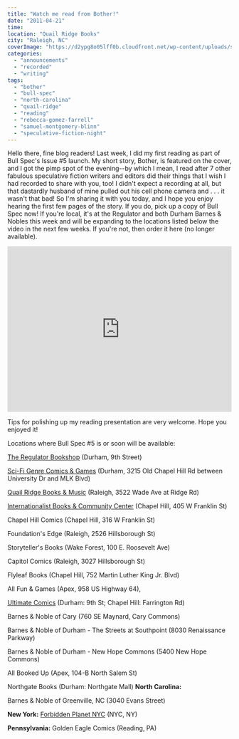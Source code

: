 ```yaml
---
title: "Watch me read from Bother!"
date: "2011-04-21"
time: 
location: "Quail Ridge Books"
city: "Raleigh, NC"
coverImage: "https://d2ypg8o05lff0b.cloudfront.net/wp-content/uploads/sites/3/2011/04/bullspec-05-page001.jpg"
categories: 
  - "announcements"
  - "recorded"
  - "writing"
tags: 
  - "bother"
  - "bull-spec"
  - "north-carolina"
  - "quail-ridge"
  - "reading"
  - "rebecca-gomez-farrell"
  - "samuel-montgomery-blinn"
  - "speculative-fiction-night"
---
```


Hello there, fine blog readers! Last week, I did my first reading as part of Bull Spec's Issue #5 launch. My short story, Bother, is featured on the cover, and I got the pimp spot of the evening--by which I mean, I read after 7 other fabulous speculative fiction writers and editors did their things that I wish I had recorded to share with you, too! I didn't expect a recording at all, but that dastardly husband of mine pulled out his cell phone camera and . . . it wasn't that bad! So I'm sharing it with you today, and I hope you enjoy hearing the first few pages of the story. If you do, pick up a copy of Bull Spec now! If you're local, it's at the Regulator and both Durham Barnes & Nobles this week and will be expanding to the locations listed below the video in the next few weeks. If you're not, then order it here (no longer available). 

<div style="padding:73.75% 0 0 0;position:relative;"><iframe src="https://player.vimeo.com/video/22656890?badge=0&amp;autopause=0&amp;player_id=0&amp;app_id=58479" frameborder="0" allow="autoplay; fullscreen; picture-in-picture; clipboard-write; encrypted-media" style="position:absolute;top:0;left:0;width:100%;height:100%;" title="Becca Gomez Farrell at Quail Ridge Bookstore"></iframe></div><script src="https://player.vimeo.com/api/player.js"></script>


Tips for polishing up my reading presentation are very welcome. Hope you enjoyed it!

Locations where Bull Spec #5 is or soon will be available:

[The Regulator Bookshop](http://www.regulatorbookshop.com/) (Durham, 9th Street)

[Sci-Fi Genre Comics & Games](http://www.scifigenre.com/store/) (Durham, 3215 Old Chapel Hill Rd between University Dr and MLK Blvd)

[Quail Ridge Books & Music](http://www.quailridgebooks.com/) (Raleigh, 3522 Wade Ave at Ridge Rd)

[Internationalist Books & Community Center](http://www.internationalistbooks.org/) (Chapel Hill, 405 W Franklin St) 

Chapel Hill Comics (Chapel Hill, 316 W Franklin St)

Foundation's Edge (Raleigh, 2526 Hillsborough St)

Storyteller's Books (Wake Forest, 100 E. Roosevelt Ave)

Capitol Comics (Raleigh, 3027 Hillsborough St)

Flyleaf Books (Chapel Hill, 752 Martin Luther King Jr. Blvd)

All Fun & Games (Apex, 958 US Highway 64), 

[Ultimate Comics](http://www.ultimatecomicsonline.com/) (Durham: 9th St; Chapel Hill: Farrington Rd) 

Barnes & Noble of Cary (760 SE Maynard, Cary Commons)

Barnes & Noble of Durham - The Streets at Southpoint (8030 Renaissance Parkway) 

Barnes & Noble of Durham - New Hope Commons (5400 New Hope Commons)

All Booked Up (Apex, 104-B North Salem St)

Northgate Books (Durham: Northgate Mall) **North Carolina:**

Barnes & Noble of Greenville, NC (3040 Evans Street)

**New York:** [Forbidden Planet NYC](http://www.fpnyc.com/) (NYC, NY) 

**Pennsylvania:** Golden Eagle Comics (Reading, PA)
